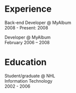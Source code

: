 # Experience
Back-end Developer @ MyAlbum  
2008 - Present: 2008  
  
Developer @ MyAlbum  
February 2006 – 2008

# Education
Student/graduate @ NHL  
Information Technology  
2002 - 2006
